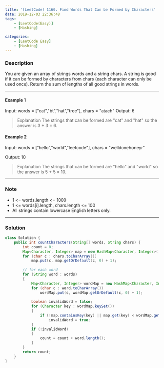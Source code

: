 ```yaml
---
title: '[LeetCode] 1160. Find Words That Can be Formed by Characters'
date: 2019-12-03 22:36:48
tags:
    - [LeetCode(Easy)]
    - [Hashing]

categories:
    - [LeetCode Easy]
    - [Hashing]
---
```


### Description
You are given an array of strings words and a string chars.
A string is good if it can be formed by characters from chars (each character can only be used once).
Return the sum of lengths of all good strings in words.

<!-- more -->

---

#### Example 1
Input: words = ["cat","bt","hat","tree"], chars = "atach"
Output: 6

> Explanation 
The strings that can be formed are "cat" and "hat" so the answer is 3 + 3 = 6.

#### Example 2
Input: words = ["hello","world","leetcode"], chars = "welldonehoneyr"

Output: 10

> Explanation
The strings that can be formed are "hello" and "world" so the answer is 5 + 5 = 10.

---

### Note
- 1 <= words.length <= 1000
- 1 <= words[i].length, chars.length <= 100
- All strings contain lowercase English letters only.

---

### Solution

```java
class Solution {
    public int countCharacters(String[] words, String chars) {
        int count = 0;
        Map<Character, Integer> map = new HashMap<Character, Integer>();
        for (char c : chars.toCharArray())
            map.put(c, map.getOrDefault(c, 0) + 1);
        
        // for each word
        for (String word : words)
        {
            Map<Character, Integer> wordMap = new HashMap<Character, Integer>();
            for (char c : word.toCharArray())
                wordMap.put(c, wordMap.getOrDefault(c, 0) + 1);
            
            boolean invalidWord = false;
            for (Character key : wordMap.keySet())
            {
                if (!map.containsKey(key) || map.get(key) < wordMap.get(key))
                    invalidWord = true;
            }
            if (!invalidWord)
            {
                count = count + word.length();
            }
        }
        return count;
    }
}
```